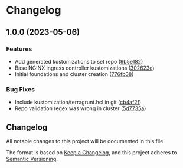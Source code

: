 # Changelog

## 1.0.0 (2023-05-06)


### Features

* Add generated kustomizations to set repo ([9b5e182](https://github.com/memes/nginx-ingress-controller-gke-autopilot/commit/9b5e1822947f860e5e9dc359f10970b1b93c0d60))
* Base NGINX ingress controller kustomizations ([302623e](https://github.com/memes/nginx-ingress-controller-gke-autopilot/commit/302623e59933c3ba1d392fd204f8432a50626aaf))
* Initial foundations and cluster creation ([776fb38](https://github.com/memes/nginx-ingress-controller-gke-autopilot/commit/776fb38ffae7983e689df9c5e190815d063604ac))


### Bug Fixes

* Include kustomization/terragrunt.hcl in git ([cb4af2f](https://github.com/memes/nginx-ingress-controller-gke-autopilot/commit/cb4af2f0482781e0e7fd7cb79b9beecde1adb11a))
* Repo validation regex was wrong in cluster ([5d7735a](https://github.com/memes/nginx-ingress-controller-gke-autopilot/commit/5d7735a0045b680212934d149d35565ff0c12dbb))

## Changelog

<!-- markdownlint-disable MD024 -->

All notable changes to this project will be documented in this file.

The format is based on [Keep a Changelog](https://keepachangelog.com/en/1.0.0/),
and this project adheres to [Semantic Versioning](https://semver.org/spec/v2.0.0.html).
